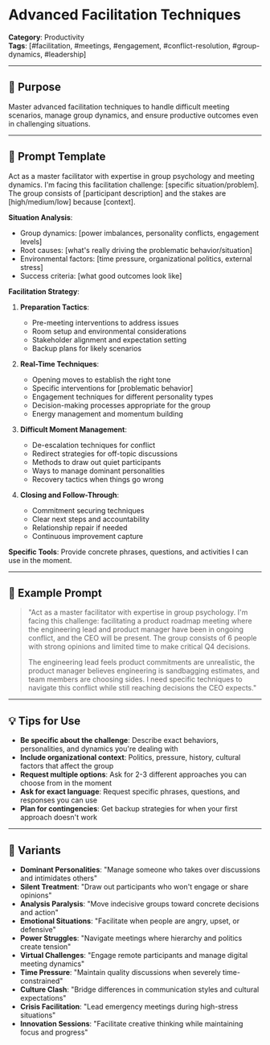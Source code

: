 # Advanced Facilitation Techniques

**Category**: Productivity  
**Tags**: [#facilitation, #meetings, #engagement, #conflict-resolution, #group-dynamics, #leadership]

---

## 🧭 Purpose
Master advanced facilitation techniques to handle difficult meeting scenarios, manage group dynamics, and ensure productive outcomes even in challenging situations.

---

## 🧠 Prompt Template
Act as a master facilitator with expertise in group psychology and meeting dynamics. I'm facing this facilitation challenge: [specific situation/problem]. The group consists of [participant description] and the stakes are [high/medium/low] because [context].

**Situation Analysis**:
- Group dynamics: [power imbalances, personality conflicts, engagement levels]
- Root causes: [what's really driving the problematic behavior/situation]
- Environmental factors: [time pressure, organizational politics, external stress]
- Success criteria: [what good outcomes look like]

**Facilitation Strategy**:

1. **Preparation Tactics**:
   - Pre-meeting interventions to address issues
   - Room setup and environmental considerations
   - Stakeholder alignment and expectation setting
   - Backup plans for likely scenarios

2. **Real-Time Techniques**:
   - Opening moves to establish the right tone
   - Specific interventions for [problematic behavior]
   - Engagement techniques for different personality types
   - Decision-making processes appropriate for the group
   - Energy management and momentum building

3. **Difficult Moment Management**:
   - De-escalation techniques for conflict
   - Redirect strategies for off-topic discussions
   - Methods to draw out quiet participants
   - Ways to manage dominant personalities
   - Recovery tactics when things go wrong

4. **Closing and Follow-Through**:
   - Commitment securing techniques
   - Clear next steps and accountability
   - Relationship repair if needed
   - Continuous improvement capture

**Specific Tools**: Provide concrete phrases, questions, and activities I can use in the moment.

---

## 🧪 Example Prompt
> "Act as a master facilitator with expertise in group psychology. I'm facing this challenge: facilitating a product roadmap meeting where the engineering lead and product manager have been in ongoing conflict, and the CEO will be present. The group consists of 6 people with strong opinions and limited time to make critical Q4 decisions.
> 
> The engineering lead feels product commitments are unrealistic, the product manager believes engineering is sandbagging estimates, and team members are choosing sides. I need specific techniques to navigate this conflict while still reaching decisions the CEO expects."

---

## 💡 Tips for Use
- **Be specific about the challenge**: Describe exact behaviors, personalities, and dynamics you're dealing with
- **Include organizational context**: Politics, pressure, history, cultural factors that affect the group
- **Request multiple options**: Ask for 2-3 different approaches you can choose from in the moment
- **Ask for exact language**: Request specific phrases, questions, and responses you can use
- **Plan for contingencies**: Get backup strategies for when your first approach doesn't work

---

## 🔁 Variants
- **Dominant Personalities**: "Manage someone who takes over discussions and intimidates others"
- **Silent Treatment**: "Draw out participants who won't engage or share opinions"
- **Analysis Paralysis**: "Move indecisive groups toward concrete decisions and action"
- **Emotional Situations**: "Facilitate when people are angry, upset, or defensive"
- **Power Struggles**: "Navigate meetings where hierarchy and politics create tension"
- **Virtual Challenges**: "Engage remote participants and manage digital meeting dynamics"
- **Time Pressure**: "Maintain quality discussions when severely time-constrained"
- **Culture Clash**: "Bridge differences in communication styles and cultural expectations"
- **Crisis Facilitation**: "Lead emergency meetings during high-stress situations"
- **Innovation Sessions**: "Facilitate creative thinking while maintaining focus and progress"